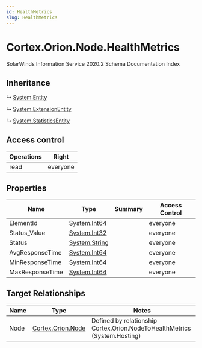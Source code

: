 ```yaml
---
id: HealthMetrics
slug: HealthMetrics
---
```


# Cortex.Orion.Node.HealthMetrics

SolarWinds Information Service 2020.2 Schema Documentation Index

## Inheritance

↳ [System.Entity](./../System/Entity)

↳ [System.ExtensionEntity](./../System/ExtensionEntity)

↳ [System.StatisticsEntity](./../System/StatisticsEntity)

## Access control

| Operations | Right |
| ------ | ------ |
| read | everyone |

## Properties

| Name | Type | Summary | Access Control |
| ------ | ------ | ------ | ------ |
| ElementId | [System.Int64](https://docs.microsoft.com/en-us/dotnet/api/system.int64) |  | everyone |
| Status_Value | [System.Int32](https://docs.microsoft.com/en-us/dotnet/api/system.int32) |  | everyone |
| Status | [System.String](https://docs.microsoft.com/en-us/dotnet/api/system.string) |  | everyone |
| AvgResponseTime | [System.Int64](https://docs.microsoft.com/en-us/dotnet/api/system.int64) |  | everyone |
| MinResponseTime | [System.Int64](https://docs.microsoft.com/en-us/dotnet/api/system.int64) |  | everyone |
| MaxResponseTime | [System.Int64](https://docs.microsoft.com/en-us/dotnet/api/system.int64) |  | everyone |

## Target Relationships

| Name | Type | Notes |
| ------ | ------ | ------ |
| Node | [Cortex.Orion.Node](./../Cortex.Orion/Node) | Defined by relationship Cortex.Orion.NodeToHealthMetrics (System.Hosting) |

